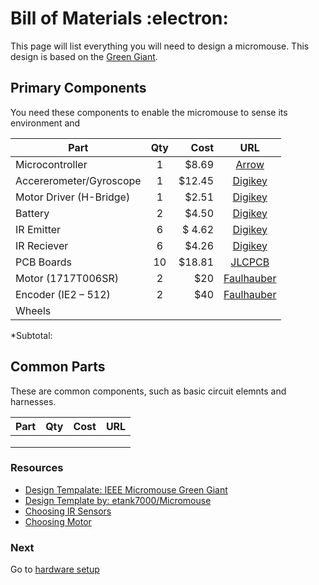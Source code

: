 # Bill of Materials :electron:

This page will list everything you will need to design a micromouse. This design is based on the [Green Giant](http://greenye.net/Pages/Micromouse/Micromouse2011-2012.htm).

## Primary Components
You need these components to enable the micromouse to sense its environment and

| Part          | Qty           | Cost  |URL                                     |
| ------------- |:-------------:| -----:|:--------------------------------------:|
| Microcontroller      | 1 | $8.69   | [Arrow](https://www.arrow.com/en/products/stm32f103ret6/stmicroelectronics)|
|     Accererometer/Gyroscope |1      | $12.45  |[Digikey](https://www.digikey.com/product-detail/en/tdk-invensense/MPU-6000/1428-1005-1-ND/4038006?utm_adgroup=DSA%20-%20Product%20Detail%20Pages&utm_source=bing&utm_term=/product-detail/&utm_campaign=&utm_medium=cpc&utm_content=TUD3lmJd_gcrid_81295150384269_gkw_/product-detail/_gmt_bb_gdv_c_slgid__ggrid_1300722292834901_gtaid_dat-2333094954664822:loc-190_&msclkid=4ba79874ea4f1813ec71c55028a61a1e)|
|Motor Driver (H-Bridge)      |1 | $2.51 |[Digikey](http://www.ti.com/lit/ds/symlink/drv8848.pdf)|
|Battery       | 2     |   $4.50 |[Digikey](https://www.sparkfun.com/products/13852)|
| IR Emitter      |     6 |   $ 4.62| [Digikey](https://www.digikey.com/product-detail/en/osram-opto-semiconductors-inc/SFH-4545/475-2919-ND/2205955)|
| IR Reciever      |  6    |  $4.26  |[Digikey](https://www.digikey.com/product-detail/en/vishay-semiconductor-opto-division/TEFT4300/751-1041-ND/1681175)|
|   PCB Boards    |  10|    $18.81|[JLCPCB](https://jlcpcb.com)|
|   Motor (1717T006SR)      |2 | $20  |       [Faulhauber](https://www.faulhaber.com/en/products/series/1717sr/)   |
|  Encoder (IE2 – 512)      |2 | $40  |[Faulhauber](http://www.robotstorehk.com/soccer/doc/ie2-512.pdf)   |
|  Wheels                   | |  |          |

*Subtotal:



## Common Parts
These are common components, such as basic circuit elemnts and harnesses.

| Part          | Qty           | Cost  |URL                                     |
| ------------- |:-------------:| -----:|:--------------------------------------:|
|       |         |   |    |
|       |      |   |       |
|       |      |    |      |


### Resources
- [Design Tempalate: IEEE Micromouse Green Giant](http://greenye.net/Pages/Micromouse/Micromouse2012-2013.htm)
- [Design Template by: etank7000/Micromouse](https://github.com/etank7000/Micromouse)
- [Choosing IR Sensors](http://www.micromouseonline.com/2015/11/03/zeetah-sensor-design/)
- [Choosing Motor](http://www.micromouseonline.com/2015/11/03/zeetah-sensor-design/)

### Next
Go to [hardware setup](https://github.com/Spain2394/MicromouseV1/blob/master/Wiki/Hardware-Setup.md)
